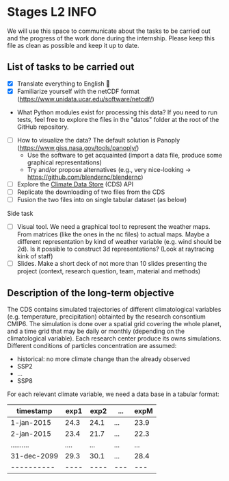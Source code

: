 # Stages L2 INFO

We will use this space to communicate about the tasks to be carried out and the progress of the work done during the internship. Please keep this file as clean as possible and keep it up to date.

## List of tasks to be carried out

- [x] Translate everything to English 🏴
- [X] Familiarize yourself with the netCDF format (https://www.unidata.ucar.edu/software/netcdf/)
- What Python modules exist for processing this data? If you need to run tests, feel free to explore the files in the "datos" folder at the root of the GitHub repository.
- [ ] How to visualize the data? The default solution is Panoply (https://www.giss.nasa.gov/tools/panoply/)
  - Use the software to get acquainted (import a data file, produce some graphical representations)
  - Try and/or propose alternatives (e.g., very nice-looking -> https://github.com/blendernc/blendernc)
- [ ] Explore the [Climate Data Store](https://cds.climate.copernicus.eu/#!/home) (CDS) API
- [ ] Replicate the downloading of two files from the CDS
- [ ] Fusion the two files into on single tabular dataset (as below)

Side task
- [ ] Visual tool. We need a graphical tool to represent the weather maps. From matrices (like the ones in the nc files) to actual maps. Maybe a different representation by kind of weather variable (e.g. wind should be 2d). Is it possible to construct 3d representations? (Look at raytracing kink of staff)  
- [ ] Slides. Make a short deck of not more than 10 slides presenting the project (context, research question, team, material and methods)

## Description of the long-term objective 

The CDS contains simulated trajectories of different climatological variables (e.g. temperature, precipitation) obtainted by the research consontium CMIP6. The simulation is done over a spatial grid covering the whole planet, and a time grid that may be daily or monthly (depending on the climatological variable). Each research center produce its owns simulations. Different conditions of particles concentration are assumed:
- historical: no more climate change than the already observed
- SSP2
- ...
- SSP8

For each relevant climate variable, we need a data base in a tabular format:

timestamp  | exp1 | exp2  | ... | expM
---------- | ---- | ----- | --- | ---
1-jan-2015 |  24.3 | 24.1 | ... | 23.9
2-jan-2015 |  23.4 | 21.7 | ... | 22.3
.......... |  .... | ...  | ... | ...
31-dec-2099|  29.3 | 30.1 | ... | 28.4
---------- | ----  | ---- | --- | ---

